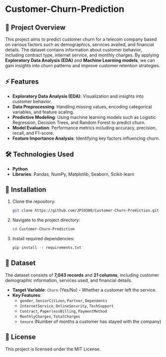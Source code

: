# Customer-Churn-Prediction

## 📌 Project Overview
This project aims to predict customer churn for a telecom company based on various factors such as demographics, services availed, and financial details. The dataset contains information about customer behavior, including contract type, internet service, and monthly charges. By applying **Exploratory Data Analysis (EDA)** and **Machine Learning models**, we can gain insights into churn patterns and improve customer retention strategies.

## ⚡ Features
- **Exploratory Data Analysis (EDA)**: Visualization and insights into customer behavior.
- **Data Preprocessing**: Handling missing values, encoding categorical variables, and feature scaling.
- **Predictive Modeling**: Using machine learning models such as Logistic Regression, Decision Trees, and Random Forest to predict churn.
- **Model Evaluation**: Performance metrics including accuracy, precision, recall, and F1-score.
- **Feature Importance Analysis**: Identifying key factors influencing churn.

## 🛠️ Technologies Used
- **Python**
- **Libraries**: Pandas, NumPy, Matplotlib, Seaborn, Scikit-learn

## 🔧 Installation
1. Clone the repository:
   ```bash
   git clone https://github.com/JPS9380/Customer-Churn-Prediction.git
   ```
2. Navigate to the project directory:
   ```bash
   cd Customer-Churn-Prediction
   ```
3. Install required dependencies:
   ```bash
   pip install -r requirements.txt
   ```

## 📂 Dataset
The dataset consists of **7,043 records** and **21 columns**, including customer demographic information, services used, and financial details.

- **Target Variable**: `Churn` (Yes/No) - Whether a customer left the service.
- **Key Features**:
  - `gender`, `SeniorCitizen`, `Partner`, `Dependents`
  - `InternetService`, `OnlineSecurity`, `TechSupport`
  - `Contract`, `PaperlessBilling`, `PaymentMethod`
  - `MonthlyCharges`, `TotalCharges`
  - `tenure` (Number of months a customer has stayed with the company)

## 📄 License
This project is licensed under the MIT License.

